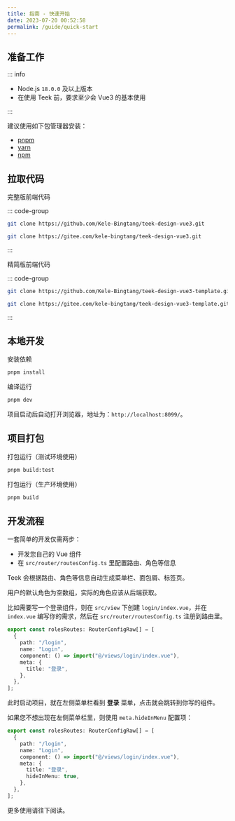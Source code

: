 ```yaml
---
title: 指南 - 快速开始
date: 2023-07-20 00:52:58
permalink: /guide/quick-start
---
```


## 准备工作

::: info

- Node.js `18.0.0` 及以上版本
- 在使用 Teek 前，要求至少会 Vue3 的基本使用

:::

建议使用如下包管理器安装：

- [pnpm](https://pnpm.io/)<Badge type="tip" text="推荐" />
- [yarn](https://classic.yarnpkg.com/lang/en/)
- [npm](https://www.npmjs.com/)

## 拉取代码

完整版前端代码

::: code-group

```sh [GitHub]
git clone https://github.com/Kele-Bingtang/teek-design-vue3.git
```

```sh [Gitee]
git clone https://gitee.com/kele-bingtang/teek-design-vue3.git
```

:::

精简版前端代码

::: code-group

```sh [GitHub]
git clone https://github.com/Kele-Bingtang/teek-design-vue3-template.git
```

```sh [Gitee]
git clone https://gitee.com/kele-bingtang/teek-design-vue3-template.git
```

:::

## 本地开发

安装依赖

```sh
pnpm install
```

编译运行

```sh
pnpm dev
```

项目启动后自动打开浏览器，地址为：`http://localhost:8099/`。

## 项目打包

打包运行（测试环境使用）

```sh
pnpm build:test
```

打包运行（生产环境使用）

```sh
pnpm build
```

## 开发流程

一套简单的开发仅需两步：

- 开发您自己的 Vue 组件
- 在 `src/router/routesConfig.ts` 里配置路由、角色等信息

Teek 会根据路由、角色等信息自动生成菜单栏、面包屑、标签页。

用户的默认角色为空数组，实际的角色应该从后端获取。

比如需要写一个登录组件，则在 `src/view` 下创建 `login/index.vue`，并在 `index.vue` 编写你的需求，然后在 `src/router/routesConfig.ts` 注册到路由里。

```typescript
export const rolesRoutes: RouterConfigRaw[] = [
  {
    path: "/login",
    name: "Login",
    component: () => import("@/views/login/index.vue"),
    meta: {
      title: "登录",
    },
  },
];
```

此时启动项目，就在左侧菜单栏看到 **登录** 菜单，点击就会跳转到你写的组件。

如果您不想出现在左侧菜单栏里，则使用 `meta.hideInMenu` 配置项：

```typescript
export const rolesRoutes: RouterConfigRaw[] = [
  {
    path: "/login",
    name: "Login",
    component: () => import("@/views/login/index.vue"),
    meta: {
      title: "登录",
      hideInMenu: true,
    },
  },
];
```

更多使用请往下阅读。